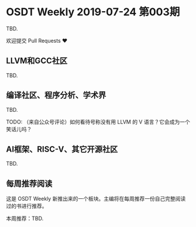 # OSDT Weekly 2019-07-24 第003期

TBD.

欢迎提交 Pull Requests ❤️

## LLVM和GCC社区

TBD.

## 编译社区、程序分析、学术界

TBD.

TODO: （来自公众号评论）如何看待号称没有用 LLVM 的 V 语言？它会成为一个笑话儿吗？

## AI框架、RISC-V、其它开源社区

TBD.

## 每周推荐阅读

这是 OSDT Weekly 新推出来的一个板块。主编将在每周推荐一份自己完整阅读过的书进行推荐。

本周推荐：TBD.

